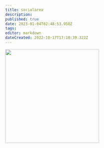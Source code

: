 ```yaml
---
title: socialarea
description: 
published: true
date: 2023-01-04T02:48:53.958Z
tags: 
editor: markdown
dateCreated: 2022-10-17T17:10:39.322Z
---
```


<img src="/tools/chill_area.jpg" class="align-left" width="300" />
